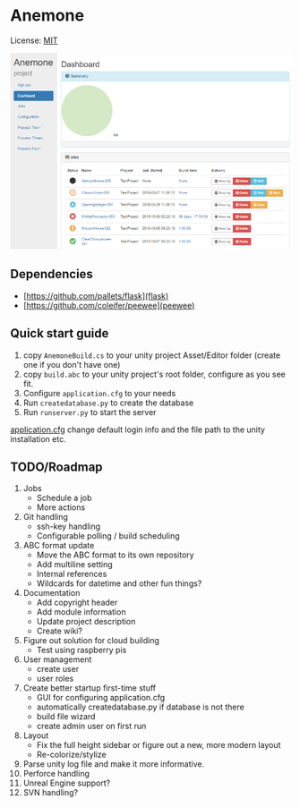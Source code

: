 # Anemone
License: [MIT](LICENSE)

![alt text](https://raw.githubusercontent.com/Winnak/Anemone/master/screenshots/Screenshot_1.png "WIP")


## Dependencies
* [https://github.com/pallets/flask](flask)
* [https://github.com/coleifer/peewee](peewee)


## Quick start guide
1. copy `AnemoneBuild.cs` to your unity project Asset/Editor folder (create one if you don't have one)
2. copy `build.abc` to your unity project's root folder, configure as you see fit.
3. Configure `application.cfg` to your needs
4. Run `createdatabase.py` to create the database
5. Run `runserver.py` to start the server

[application.cfg](application.cfg) change default login info and the file path to the unity installation etc.


## TODO/Roadmap
1. Jobs
    * Schedule a job
    * More actions
2. Git handling
    * ssh-key handling
    * Configurable polling / build scheduling
3. ABC format update
    * Move the ABC format to its own repository
    * Add multiline setting
    * Internal references
    * Wildcards for datetime and other fun things?
4. Documentation
    * Add copyright header
    * Add module information
    * Update project description
    * Create wiki?
5. Figure out solution for cloud building
    * Test using raspberry pis
6. User management
    * create user
    * user roles
7. Create better startup first-time stuff
    * GUI for configuring application.cfg
    * automatically createdatabase.py if database is not there
    * build file wizard
    * create admin user on first run
8. Layout
    * Fix the full height sidebar or figure out a new, more modern layout
    * Re-colorize/stylize
9. Parse unity log file and make it more informative.
10. Perforce handling
11. Unreal Engine support?
12. SVN handling?
